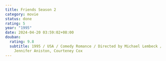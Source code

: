 ```yaml
---
title: Friends Season 2
category: movie
status: done
rating: 5
year: "1995"
date: 2024-04-20 03:59:02+08:00
douban:
  rating: 9.8
  subtitle: 1995 / USA / Comedy Romance / Directed by Michael Lembeck / Starring
    Jennifer Aniston, Courteney Cox
---
```



